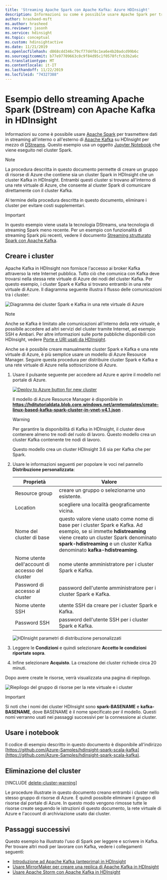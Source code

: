 ```yaml
---
title: 'Streaming Apache Spark con Apache Kafka: Azure HDInsight'
description: Informazioni su come è possibile usare Apache Spark per trasmettere dati in streaming all'interno o all'esterno di Apache Kafka per mezzo di DStreams. In questo esempio i dati vengono trasmessi in streaming tramite un notebook Jupyter da Spark in HDInsight.
author: hrasheed-msft
ms.author: hrasheed
ms.reviewer: jasonh
ms.service: hdinsight
ms.topic: conceptual
ms.custom: hdinsightactive
ms.date: 11/21/2019
ms.openlocfilehash: d868cdd346c79cf77d4f8c1ea6e4b20adcd99b6c
ms.sourcegitcommit: b77e97709663c0c9f84d95c1f0578fcfcb3b2a6c
ms.translationtype: MT
ms.contentlocale: it-IT
ms.lasthandoff: 11/22/2019
ms.locfileid: "74327388"
---
```

# <a name="apache-spark-streaming-dstream-example-with-apache-kafka-on-hdinsight"></a>Esempio dello streaming Apache Spark (DStream) con Apache Kafka in HDInsight

Informazioni su come è possibile usare [Apache Spark](https://spark.apache.org/) per trasmettere dati in streaming all'interno o all'esterno di [Apache Kafka](https://kafka.apache.org/) su HDInsight per mezzo di [DStreams](https://spark.apache.org/docs/latest/api/java/org/apache/spark/streaming/dstream/DStream.html). Questo esempio usa un oggetto [Jupyter Notebook](https://jupyter.org/) che viene eseguito nel cluster Spark.

> [!NOTE]  
> La procedura descritta in questo documento permette di creare un gruppo di risorse di Azure che contiene sia un cluster Spark in HDInsight che un cluster Kafka in HDInsight. Entrambi questi cluster si trovano all'interno di una rete virtuale di Azure, che consente al cluster Spark di comunicare direttamente con il cluster Kafka.
>
> Al termine della procedura descritta in questo documento, eliminare i cluster per evitare costi supplementari.

> [!IMPORTANT]  
> In questo esempio viene usata la tecnologia DStreams, una tecnologia di streaming Spark meno recente. Per un esempio con funzionalità di streaming Spark più recenti, vedere il documento [Streaming strutturato Spark con Apache Kafka](hdinsight-apache-kafka-spark-structured-streaming.md).

## <a name="create-the-clusters"></a>Creare i cluster

Apache Kafka in HDInsight non fornisce l'accesso ai broker Kafka attraverso la rete Internet pubblica. Tutto ciò che comunica con Kafka deve trovarsi nella stessa rete virtuale di Azure dei nodi del cluster Kafka. Per questo esempio, i cluster Spark e Kafka si trovano entrambi in una rete virtuale di Azure. Il diagramma seguente illustra il flusso delle comunicazioni tra i cluster:

![Diagramma dei cluster Spark e Kafka in una rete virtuale di Azure](./media/hdinsight-apache-spark-with-kafka/apache-spark-kafka-vnet.png)

> [!NOTE]  
> Anche se Kafka è limitato alle comunicazioni all'interno della rete virtuale, è possibile accedere ad altri servizi del cluster tramite Internet, ad esempio SSH e Ambari. Per altre informazioni sulle porte pubbliche disponibili con HDInsight, vedere [Porte e URI usati da HDInsight](hdinsight-hadoop-port-settings-for-services.md).

Anche se è possibile creare manualmente cluster Spark e Kafka e una rete virtuale di Azure, è più semplice usare un modello di Azure Resource Manager. Seguire questa procedura per distribuire cluster Spark e Kafka e una rete virtuale di Azure nella sottoscrizione di Azure.

1. Usare il pulsante seguente per accedere ad Azure e aprire il modello nel portale di Azure.

    <a href="https://portal.azure.com/#create/Microsoft.Template/uri/https%3A%2F%2Fhditutorialdata.blob.core.windows.net%2Farmtemplates%2Fcreate-linux-based-kafka-spark-cluster-in-vnet-v4.1.json" target="_blank"><img src="./media/hdinsight-apache-spark-with-kafka/hdi-deploy-to-azure1.png" alt="Deploy to Azure button for new cluster"></a>

    Il modello di Azure Resource Manager è disponibile in **https://hditutorialdata.blob.core.windows.net/armtemplates/create-linux-based-kafka-spark-cluster-in-vnet-v4.1.json** .

    > [!WARNING]  
    > Per garantire la disponibilità di Kafka in HDInsight, il cluster deve contenere almeno tre nodi del ruolo di lavoro. Questo modello crea un cluster Kafka contenente tre nodi di lavoro.

    Questo modello crea un cluster HDInsight 3.6 sia per Kafka che per Spark.

1. Usare le informazioni seguenti per popolare le voci nel pannello **Distribuzione personalizzata**:

    |Proprietà |Valore |
    |---|---|
    |Resource group|creare un gruppo o selezionarne uno esistente.|
    |Location|scegliere una località geograficamente vicina.|
    |Nome del cluster di base|questo valore viene usato come nome di base per i cluster Spark e Kafka. Ad esempio, se si immette **hdistreaming** viene creato un cluster Spark denominato __spark-hdistreaming__ e un cluster Kafka denominato **kafka-hdistreaming**.|
    |Nome utente dell'account di accesso del cluster|nome utente amministratore per i cluster Spark e Kafka.|
    |Password di accesso al cluster|password dell'utente amministratore per i cluster Spark e Kafka.|
    |Nome utente SSH|utente SSH da creare per i cluster Spark e Kafka.|
    |Password SSH|password dell'utente SSH per i cluster Spark e Kafka.|

    ![HDInsight parametri di distribuzione personalizzati](./media/hdinsight-apache-spark-with-kafka/hdinsight-parameters.png)

1. Leggere le **Condizioni** e quindi selezionare **Accetto le condizioni riportate sopra**.

1. Infine selezionare **Acquisto**. La creazione dei cluster richiede circa 20 minuti.

Dopo avere create le risorse, verrà visualizzata una pagina di riepilogo.

![Riepilogo del gruppo di risorse per la rete virtuale e i cluster](./media/hdinsight-apache-spark-with-kafka/hdinsight-group-blade.png)

> [!IMPORTANT]  
> Si noti che i nomi dei cluster HDInsight sono **spark-BASENAME** e **kafka-BASENAME**, dove BASENAME è il nome specificato per il modello. Questi nomi verranno usati nei passaggi successivi per la connessione ai cluster.

## <a name="use-the-notebooks"></a>Usare i notebook

Il codice di esempio descritto in questo documento è disponibile all'indirizzo [https://github.com/Azure-Samples/hdinsight-spark-scala-kafka](https://github.com/Azure-Samples/hdinsight-spark-scala-kafka).

## <a name="delete-the-cluster"></a>Eliminazione del cluster

[!INCLUDE [delete-cluster-warning](../../includes/hdinsight-delete-cluster-warning.md)]

Le procedure illustrate in questo documento creano entrambi i cluster nello stesso gruppo di risorse di Azure. È quindi possibile eliminare il gruppo di risorse dal portale di Azure. In questo modo vengono rimosse tutte le risorse create seguendo le istruzioni di questo documento, la rete virtuale di Azure e l'account di archiviazione usato dai cluster.

## <a name="next-steps"></a>Passaggi successivi

Questo esempio ha illustrato l'uso di Spark per leggere e scrivere in Kafka. Per trovare altri modi per lavorare con Kafka, vedere i collegamenti seguenti:

* [Introduzione ad Apache Kafka (anteprima) in HDInsight](kafka/apache-kafka-get-started.md)
* [Usare MirrorMaker per creare una replica di Apache Kafka in HDInsight](kafka/apache-kafka-mirroring.md)
* [Usare Apache Storm con Apache Kafka in HDInsight](hdinsight-apache-storm-with-kafka.md)
